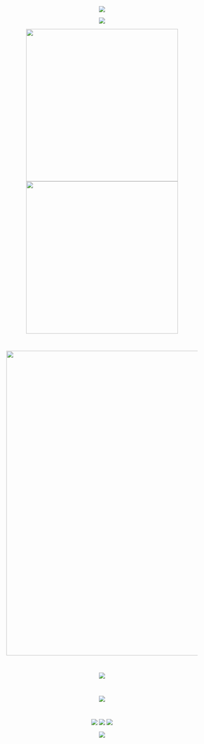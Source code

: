 <p align="center">
<img src="https://capsule-render.vercel.app/api?type=waving&color=timeGradient&height=300&&section=header&text=StupidOCR&fontSize=90&fontAlign=50&fontAlignY=30&desc=Code%20by%20NewArk81&descAlign=50&descSize=30&descAlignY=60&animation=twinkling" />
</p>


<p align="center">
<img src="https://readme-typing-svg.demolab.com?font=Orbitron&size=25&pause=1000&center=true&vCenter=true&random=false&width=600&lines=I+am+First+Deep+Love!;Next+Girl+Will+be+Better!" />
</p>

<p align="center">
<img align="center" width="400" src="https://github-readme-stats.vercel.app/api?username=81NewArk&theme=transparent&show_icons=true&hide_border=true&show=reviews&hide_title=true&hide=contribs" />
<br/>
<img align="center" width="400" src="https://streak-stats.demolab.com/?user=81NewArk&theme=transparent&date_format=%5BY.%5Dn.j&hide_border=true" />
</p>

<br/>

<p align="center">
<img width="800" src="https://github-readme-activity-graph.vercel.app/graph?username=81NewArk&theme=github-compact&hide_border=true&area=true&custom_title=Contribution%20Graph" />
</p>
<br/>
<p align="center">
<img align="center" src="https://github-readme-stats.vercel.app/api/top-langs/?username=81NewArk&theme=transparent&hide_border=true&layout=donut-vertical&langs_count=6" />
</p>
<br/>
<p align="center">
<img align="center" src="https://skillicons.dev/icons?i=py,c,cpp,cs,java,html,css,js,ts,md,&theme=light" />
</p>
<br/>

<p align="center">
<a href="https://github.com/81NewArk"><img src="https://img.shields.io/badge/GitHub-81NewArk-blue?logo=github" /></a>
<a href="https://space.bilibili.com/37887820"><img src="https://img.shields.io/badge/哔哩哔哩-NekArk81-pink?logo=bilibili" /></a>
<img src="https://img.shields.io/badge/QQ-751247667-green?logo=tencentqq" />
</p>


<p align="center">
<img src="https://capsule-render.vercel.app/api?type=waving&color=timeGradient&height=300&&section=footer&text=THE%20END&fontSize=90&fontAlign=50&fontAlignY=70&desc=Hope%20your%20program%20is%20bug-free!&descAlign=50&descSize=30&descAlignY=40&animation=twinkling" />
</p>
